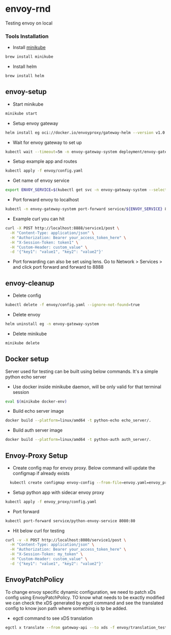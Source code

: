 # envoy-rnd

Testing envoy on local

### Tools Installation
- Install [minikube](https://minikube.sigs.k8s.io/docs/start/?arch=%2Fmacos%2Farm64%2Fstable%2Fhomebrew)
```bash
brew install minikube
```
- Install helm
```bash
brew install helm
```

## envoy-setup

- Start minikube
```bash
minikube start
```

- Setup envoy gateway <br/>
```bash
helm install eg oci://docker.io/envoyproxy/gateway-helm --version v1.0.2 -n envoy-gateway-system --create-namespace
```
- Wait for envoy gateway to set up<br/>
```bash
kubectl wait --timeout=5m -n envoy-gateway-system deployment/envoy-gateway --for=condition=Available
```
- Setup example app and routes<br/>
```bash
kubectl apply -f envoy/config.yaml
```
- Get name of envoy service<br/>
```bash
export ENVOY_SERVICE=$(kubectl get svc -n envoy-gateway-system --selector=gateway.envoyproxy.io/owning-gateway-namespace=default,gateway.envoyproxy.io/owning-gateway-name=eg -o jsonpath='{.items[0].metadata.name}')
```
- Port forward envoy to localhost<br/>
```bash
kubectl -n envoy-gateway-system port-forward service/${ENVOY_SERVICE} 8888:80
```
- Example curl you can hit<br/>
```bash
curl -X POST http://localhost:8888/service1/post \
  -H "Content-Type: application/json" \
  -H "Authorization: Bearer your_access_token_here" \
  -H "X-Session-Token: token1" \
  -H "Custom-Header: custom_value" \
  -d '{"key1": "value1", "key2": "value2"}'
 ```
- Port forwarding can also be set using lens. Go to Network > Services > <gateway service> and click port forward and forward to 8888

## envoy-cleanup
- Delete config
```bash
kubectl delete -f envoy/config.yaml --ignore-not-found=true
```
- Delete envoy
```bash
helm uninstall eg -n envoy-gateway-system
```
- Delete minikube
```bash
minikube delete
```

## Docker setup
Server used for testing can be built using below commands. It's a simple python echo server
- Use docker inside minikube daemon, will be only valid for that terminal session
```bash
eval $(minikube docker-env)
```
- Build echo server image
```bash
docker build --platform=linux/amd64 -t python-echo echo_server/.
```
- Build auth server image
```bash
docker build --platform=linux/amd64 -t python-auth auth_server/.
```

## Envoy-Proxy Setup
- Create config map for envoy proxy. Below command will update the configmap if already exists
```bash
  kubectl create configmap envoy-config --from-file=envoy.yaml=envoy_proxy/envoy.yaml --dry-run=client -o yaml | kubectl apply -f -
```
- Setup python app with sidecar envoy proxy
```bash
kubectl apply -f envoy_proxy/config.yaml
```
- Port forward
```bash
kubectl port-forward service/python-envoy-service 8080:80
```
- Hit below curl for testing
```bash
curl -v -X POST http://localhost:8080/service1/post \
  -H "Content-Type: application/json" \
  -H "Authorization: Bearer your_access_token_here" \
  -H "X-Session-Token: my_token" \
  -H "Custom-Header: custom_value" \
  -d '{"key1": "value1", "key2": "value2"}'
```

## EnvoyPatchPolicy

To change envoy specific dynamic configuration, we need to patch xDs config using EnvoyPatchPolicy. 
TO know what needs to be exactly modified we can check the xDS generated by egctl command and see the translated
config to know json path where something is tp be added.

- egctl command to see xDS translation
```bash
egctl x translate --from gateway-api --to xds -f envoy/translation_testing/config_to_translate.yaml > envoy/translation_testing/config_translated.yaml

```
